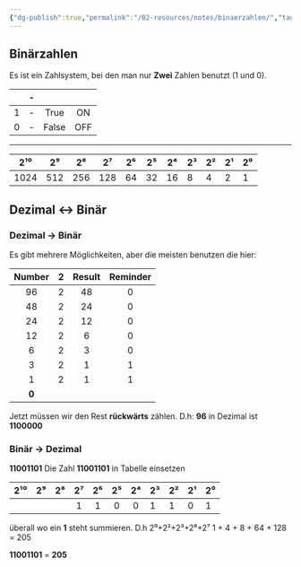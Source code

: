 ```yaml
---
{"dg-publish":true,"permalink":"/02-resources/notes/binaerzahlen/","tags":["mathe/binaerzahlen"],"noteIcon":"","updated":"2024-06-10T02:02:17.743+02:00"}
---
```


## Binärzahlen 
Es ist ein Zahlsystem, bei den man nur **Zwei** Zahlen benutzt (1 und 0). 

|     | -   |       |     |        
|:---:| --- |:-----:|:---:|
|  1  | -   | True  | ON  |
|  0  | -   | False | OFF |

___

| 2¹⁰  | 2⁹  | 2⁸  | 2⁷  | 2⁶  | 2⁵  | 2⁴  | 2³  | 2²  | 2¹  | 2⁰  |
|:----:|:---:|:---:|:---:|:---:|:---:|:---:| --- | --- | --- | --- |
| 1024 | 512 | 256 | 128 |  64  |  32  |  16  |   8  |  4   |   2  | 1   |


## Dezimal ↔ Binär 

### Dezimal -> Binär

Es gibt mehrere Möglichkeiten, aber die meisten benutzen die hier:

| Number | 2   | Result | Reminder |
| :------: | :---: | :------: | :----: |
| 96     | 2   | 48     | 0    |
| 48     | 2   | 24     | 0    |
| 24     | 2   | 12     | 0    |
| 12     | 2   | 6      | 0    |
| 6      | 2   | 3      | 0    |
| 3      | 2   | 1      | 1    |
| 1      | 2   | 1      | 1    |
| **0**       |     |        |      |

Jetzt müssen wir den Rest **rückwärts** zählen.
D.h: **96** in Dezimal ist **1100000**

### Binär -> Dezimal 
**11001101**
Die Zahl **11001101** in Tabelle einsetzen 

| 2¹⁰ | 2⁹  | 2⁸  | 2⁷  | 2⁶  | 2⁵  | 2⁴  | 2³  | 2²  | 2¹  | 2⁰  |
|:---:|:---:|:---:|:---:|:---:|:---:|:---:| --- | --- | --- | --- |
|     |     |     |  1   |  1   |   0  |   0  |   1  | 1   |  0   |   1  |

überall wo ein **1** steht summieren. D.h 
2⁰+2²+2³+2⁶+2⁷
1 + 4 + 8 + 64 + 128 = 205

 **11001101** = **205**
